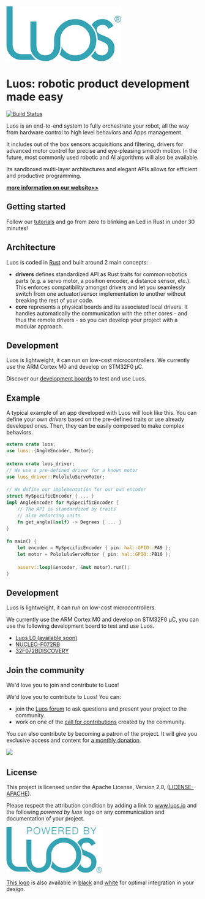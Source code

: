 <img src="doc/img/logo-luos.png" width="300px">


# Luos: robotic product development made easy
[![Build Status](https://travis-ci.org/pollen-robotics/luos.svg?branch=master)](https://travis-ci.org/pollen-robotics/luos)

Luos is an end-to-end system to fully orchestrate your robot, all the way from hardware control to high level behaviors and Apps management.

It includes out of the box sensors acquisitions and filtering, drivers for advanced motor control for precise and eye-pleasing smooth motion. In the future, most commonly used robotic and AI algorithms will also be available.

Its sandboxed multi-layer architectures and elegant APIs allows for efficient and productive programming.

**[more information on our website>>](https://www.luos.io/)**

## Getting started

Follow our [tutorials](https://pollen-robotics.gitbooks.io/luos/) and go from zero to blinking an Led in Rust in under 30 minutes!

## Architecture

Luos is coded in [Rust](https://www.rust-lang.org) and built around 2 main concepts:
* **drivers** defines standardized API as Rust traits for common robotics parts (e.g. a servo motor, a position encoder, a distance sensor, etc.). This enforces compatibility amongst drivers and let you seamlessly switch from one actuator/sensor implementation to another without breaking the rest of your code.
* **core** represents a physical boards and its associated local drivers. It handles automatically the communication with the other cores - and thus the remote drivers - so you can develop your project with a modular approach.

## Development

Luos is lightweight, it can run on low-cost microcontrollers. We currently use the ARM Cortex M0 and develop on STM32F0 µC.

Discover our [development boards](https://pollen-robotics.gitbooks.io/luos/tutorials/00_development_boards.html) to test and use Luos.

## Example

A typical example of an app developed with Luos will look like this. You can define your own *drivers* based on the pre-defined traits or use already developed ones. Then, they can be easily composed to make complex behaviors.

```rust
extern crate luos;
use luos::{AngleEncoder, Motor};

extern crate luos_driver;
// We use a pre-defined driver for a known motor
use luos_driver::PololuluServoMotor;

// We define our implementation for our own encoder
struct MySpecificEncoder { ... }
impl AngleEncoder for MySpecificEncoder {
    // The API is standardized by traits
    // also enforcing units
    fn get_angle(&self) -> Degrees { ... }
}

fn main() {
    let encoder = MySpecificEncoder { pin: hal::GPIO::PA9 };
    let motor = PololuluServoMotor { pin: hal::GPIO::PB10 };

    asserv::loop(&encoder, &mut motor).run();
}
```

## Development

Luos is lightweight, it can run on low-cost microcontrollers.

We currently use the ARM Cortex M0 and develop on STM32F0 µC, you can use the following development board to test and use Luos.

- [Luos L0 (available soon)](https://www.luos.io/)
- [NUCLEO-F072RB](http://www.st.com/en/evaluation-tools/nucleo-f072rb.html)
- [32F072BDISCOVERY](http://www.st.com/en/evaluation-tools/32f072bdiscovery.html)

## Join the community

We'd love you to join and contribute to Luos!

We'd love you to contribute to Luos! You can:
- join the [Luos forum](https://forum.luos.io/) to ask questions and present your project to the community.
- work on one of the [call for contributions](.github/call_for_contributions.md) created by the community.

You can also contribute by becoming a patron of the project. It will give you exclusive access and content for [a monthly donation](https://www.patreon.com/bePatron?u=9305215).

<a href="https://www.patreon.com/pollenrobotics"> <img src="https://www.luos.io/wp-content/uploads/sites/6/2018/01/patreon-button.png" width="200px"> </a>

## License

This project is licensed under the Apache License, Version 2.0, ([LICENSE-APACHE](LICENSE)).

Please respect the attribution condition by adding a link to www.luos.io and the following *powered by luos* logo on any communication and documentation of your project.

<a href="doc/img/powered-by-luos.png"><img src="doc/img/powered-by-luos.png" width="250px"></a>

[This logo](doc/img/powered-by-luos.png) is also available in [black](doc/img/powered-by-luos-black.png) and [white](doc/img/powered-by-luos-white.png) for optimal integration in your design.
